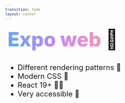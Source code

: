 ```yaml
---
transition: fade
layout: center
---
```


<div
  v-motion
  :initial="{ x: -80 }"
  :enter="{ x: 0 }"
  :leave="{ x: 1000 }"
  style="font-size: 4rem; font-weight: 800; padding: 0.5rem; display: inline-block; line-height: 1.2;"
>
  <span style="background: linear-gradient(to right, rgb(96, 165, 250), rgb(192, 132, 252), rgb(251, 146, 188)); -webkit-background-clip: text; -webkit-text-fill-color: transparent; background-clip: text;">Expo web</span> 🎯 
</div>

<div style="margin-top: 2rem; font-size: 1.5rem;">
  <ul>
    <li v-click>Different rendering patterns 🎨</li>
    <li v-click>Modern CSS 🎨</li>
    <li v-click>React 19+ 🧑‍🚀</li>
    <li v-click>Very accessible 🎯</li>
  </ul>
</div>

<!--
Expo web allows you to build delightful web experiences. 
* Different rendering patterns , 
* modern css like tailwind, sass, styled components  
* Latest React features like suspense boundaries, server functions and much more that we don't have time to cover today. 

* Very accessible too, out of the box it comes with very good support for aria-labels, focus management, keyboard navigation and if anything is lacking, the react native apis are very oriented towards accessibility so its very easy to patch things your components up if needed
-->
